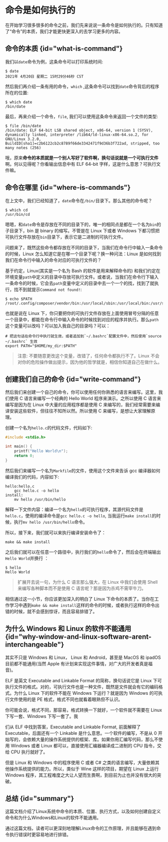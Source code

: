 # 命令是如何执行的

在开始学习很多很多的命令之前，我们先来说说一条命令是如何执行的。只有知道了“命令”的本质，我们才能更快更深入的去学习更多的内容。

## 命令的本质 {id="what-is-command"}

我们以`date`命令为例，这条命令可以打印系统时间:

```shell
$ date
2021年 4月20日 星期二 15时29分46秒 CST
```

然后我们再介绍一条有用的命令，`which` ,这条命令可以找到`date`命令背后的程序所在的位置:

```shell
$ which date
/bin/date
```

最后，再来介绍一个命令，`file`, 我们可以使用这条命令来返回一个文件的类型:

```shell
$ file /bin/date
/bin/date: ELF 64-bit LSB shared object, x86-64, version 1 (SYSV), dynamically linked, interpreter /lib64/ld-linux-x86-64.so.2, for GNU/Linux 3.2.0, BuildID[sha1]=c2b6122cb2c8789f66de3342471f9d36b3f722ad, stripped, too many notes (256)
```

哦，原来**命令的本质就是一个别人写好了软件啊，换句话说就是一个可执行文件**啊。何以见得呢？你看输出信息中有 ELF 64-bit 字样，这是什么意思？可执行文件嘛。

## 命令在哪里 {id="where-is-commands"}

在上文中，我们已经知道了，`date`命令在`/bin/`目录下。那么其他的命令呢？

```shell
$ which cd
/usr/bin/cd
```

嗯嗯，和`date`命令是存放在不同的目录下的，唯一的相同点是都在一个名为`bin`的子目录下，bin 是  binary 的缩写。不管是在 Linux 下或者 Windows 下都习惯把可执行文件存放在`bin`目录下，表示它是二进制的可执行文件。

问题来了，既然这些命令都存放在不同的目录下，当我们在命令行中输入一条命令的时候，Linux 怎么知道它是在哪一个目录下呢？换一种问法：Linux 是如何找到我们在命令行中输入的命令对应的可执行文件的？

基于约定，Linux(其实是一个名为 Bash  的软件是用来解释命令的) 和我们约定在环境变量`path`中定义的目录中存放可执行文件。或者说，当我们在命令行下输入一条命令的时候，它会去`path`变量中定义的目录中去一个一个的找，找到了就执行，找不到就提示`Command not found!`:

```shell
$ echo $PATH
/root/.config/composer/vendor/bin:/usr/local/sbin:/usr/local/bin:/usr/sbin:/usr/bin:/root/bin
```

也就是说在 Linux 下，你只要把你的可执行文件存放在上面使用冒号分隔的任意一个目录中，都能在命令行中输入命令的时候找到对应的程序并执行。那么`path`这个变量可以改吗？可以加入我自己的目录吗？可以：

```shell
# 把这句话在命令行中执行就生效，或者追加到`~/.bashrc`配置文件中，然后使用`source ~/.bashrc` 生效
export PATH="$HOME/my_dir:$PATH"
```

>  注意: 不要随意更改这个变量，改错了，任何命令都执行不了。Linux 不会对你的危险操作做出提示，因为他的哲学就是，相信你知道自己在做什么。


## 创建我们自己的命令 {id="write-command"}

然后我们来创建一个自己的命令，你可以使用任何你熟悉的语言来编写。这里，我们使用 C 语言来编写一个经典的 Hello World 程序来演示。之所以使用 C 语言来编写是因为在 Linux 中大量的应用程序都是使用 C 来编写的，我们经常需要来编译安装这些软件，但往往不知所以然。所以使用 C 来编写，是想让大家理解原理。

创建一个名为`hello.c`的代码文件，代码如下:

```c
#include <stdio.h>

int main() {
	printf("Hello World\n");
	return 0;
}
```

然后我们来编写一个名为`Markfile`的文件，使用这个文件来告诉 gcc 编译器如何编译我们的代码，内容如下:

```Make
hello:hello.c
	gcc hello.c -o hello
install:
	mv hello /usr/bin/hello
```

解释一下文件内容：编译一个名为`hello`的可执行程序，其源代码文件是`hello.c`，使用的编译命令是`gcc hello.c -o hello`, 当我运行`make install`的时候，执行`mv hello /usr/bin/hello`命令。

所以，接下来，我们就可以来执行编译安装命令了：

```shell
make && make install
```

之后我们就可以在任意一个路径中，执行我们的`hello`命令了，然后会在终端输出`Hello World`并换行 ：

```shell
$ hello
Hello World
```

> 扩展开去说一句，为什么 C 语言那么强大，在 Linux 中我们会使用 Shell 来编写各种脚本而不是使用 C 语言呢？那是因为杀鸡不需宰牛刀。


相信通过这一小节，你应该更加深入的明白了 Linux 下命令的本质了。当你在工作学习中遇到`make && make install`这样的命令的时候，或者执行这样的命令出错的时候，就不会感到惊讶，而且容易排错了。

## 为什么 Windows 和 Linux 的软件不能通用 {id="why-window-and-linux-software-arent-interchangeable"}

其实不只是 Windows 和 Linux， Linux 和 Android，甚至是 MacOS 和 ipadOS 目前都不能通用(当然 Apple 有计划来实现这件事情，对广大的开发者真是福音)。

ELF 是英文 Executable and Linkable Format 的简称，换句话说它是 Linux 下可执行文件的格式。对的，可执行文件也是一种文件，既然是文件就会有它的编码格式。为什么 Linux 下的软件不能在 Windows 下运行？就是因为 Windows 的可执行文件使用的是 PE 格式，格式不同也就看着眼熟但不认识。

你可能会说，格式不同，那容易，格式转换一下就好，一个软件就不需要在 Linux 下写一套、Windows 下写一套了。我

们从 ELF 中找到答案，Executable and Linkable Format, 前面解释了 Executable，后面还有一个  Linkable 是什么意思。一个软件的编写，不是从 0 开始写的，会依赖大量的操作系统提供的框架、库。如果你用汇编写代码，那么不使用 Windows 或者 Linux 都可以，直接使用汇编器编译成二进制的 CPU 指令，交给 CPU 执行就好了。

但是 Linux 和 Windows 中的程序使用 C 或者 C# 之类的语言编写，大量依赖其他操作系统提供的能力。所以，类似于 Wine 这样的项目，期望在 Linux 上运行 Windows 程序，其工程难度之大让人望而生畏啊，到目前为止也并没有很大的突破。

## 总结 {id="summary"}

这篇文档介绍了Linux系统中命令的本质、位置、执行方式，以及如何创建自定义命令和为什么Windows和Linux的软件不能通用。

通过这篇文档，读者可以更深刻地理解Linux命令的工作原理，并且能够在遇到命令执行错误时更容易地进行排错。